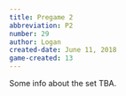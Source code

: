 ```yaml
---
title: Pregame 2
abbreviation: P2
number: 29
author: Logan
created-date: June 11, 2018
game-created: 13
---
```

Some info about the set TBA.

